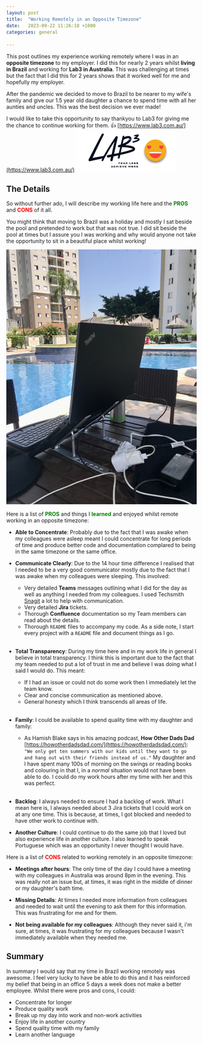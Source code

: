 ```yaml
---
layout: post
title:  "Working Remotely in an Opposite Timezone"
date:   2023-09-22 11:26:18 +1000
categories: general

---
```


This post outlines my experience working remotely where I was in an **opposite timezone** to my employer. I did this for nearly 2 years whilst **living in Brazil** and working for **Lab3 in Australia**. This was challenging at times but the fact that I did this for 2 years shows that it worked well for me and hopefully my employer.

After the pandemic we decided to move to Brazil to be nearer to my wife's family and give our 1.5 year old daughter a chance to spend time with all her aunties and uncles. This was the best decision we ever made!

I would like to take this opportunity to say thankyou to Lab3 for giving me the chance to continue working for them. 👍
[https://www.lab3.com.au/](https://www.lab3.com.au/)
![Thanks Lab3](../assets/lab3-thanks.png)

## The Details

So without further ado, I will describe my working life here and the <span style="color: green;">**PROS**</span> and <span style="color: red;">**CONS**</span> of it all.

You might think that moving to Brazil was a holiday and mostly I sat beside the pool and pretended to work but that was not true. I did sit beside the pool at times but I assure you I was working and why would anyone not take the opportunity to sit in a beautiful place whilst working!

![My office](../assets/working_by_the_pool.png)

Here is a list of <span style="color: green;">**PROS**</span> and things I <span style="color: green;">**learned**</span> and enjoyed whilst remote working in an opposite timezone:

* **Able to Concentrate**: Probably due to the fact that I was awake when my colleagues were asleep meant I could concentrate for long periods of time and produce better code and documentation complared to being in the same timezone or the same office.

* **Communicate Clearly**: Due to the 14 hour time difference I realised that I needed to be a very good communicator mostly due to the fact that I was awake when my colleagues were sleeping. This involved:

  * Very detailed **Teams** messages outlining what I did for the day as well as anything I needed from my colleagues. I used Techsmith [Snagit](https://www.techsmith.com/screen-capture.html) a lot to help with communication.
  * Very detailed **Jira** tickets.
  * Thorough **Confluence** documentation so my Team members can read about the details.
  * Thorough `README` files to accompany my code. As a side note, I start every project with a `README` file and document things as I go.  
  <br/>
* **Total Transparency**: During my time here and in my work life in general I believe in total transparency. I think this is important due to the fact that my team needed to put a lot of trust in me and believe I was doing what I said I would do. This meant:
  
  * If I had an issue or could not do some work then I immediately let the team know.
  * Clear and concise communication as mentioned above.
  * General honesty which I think transcends all areas of life.  
  <br/>
* **Family**: I could be available to spend quality time with my daughter and family: 
  * As Hamish Blake says in his amazing podcast, **How Other Dads Dad** [https://howotherdadsdad.com/](https://howotherdadsdad.com/): `"We only get ten summers with our kids until they want to go and hang out with their friends instead of us."` My daughter and I have spent many 100s of morning on the swings or reading books and colouring in that I, in a *normal* situation would not have been able to do. I could do my work hours after my time with her and this was perfect.  
  <br/>
* **Backlog**: I always needed to ensure I had a backlog of work. What I mean here is, I always needed about 3 Jira tickets that I could work on at any one time. This is because, at times, I got blocked and needed to have other work to continue with.

* **Another Culture**: I could continue to do the same job that I loved but also experience life in another culture. I also learned to speak Portuguese which was an opportunity I never thought I would have.

Here is a list of <span style="color: red;">**CONS**</span> related to working remotely in an opposite timezone:

* **Meetings after hours**: The only time of the day I could have a meeting with my colleagues in Australia was around 8pm in the evening. This was really not an issue but, at times, it was right in the middle of dinner or my daughter's bath time.

* **Missing Details**: At times I needed more information from colleagues and needed to wait until the evening to ask them for this information. This was frustrating for me and for them.

* **Not being available for my colleagues**: Although they never said it, i'm sure, at times, it was frustrating for my colleagues because I wasn't immediately available when they needed me.

## Summary

In summary I would say that my time in Brazil working remotely was awesome. I feel very lucky to have be able to do this and it has reinforced my belief that being in an office 5 days a week does not make a better employee. Whilst there were pros and cons, I could:

* Concentrate for longer
* Produce quality work
* Break up my day into work and non-work activities
* Enjoy life in another country
* Spend quality time with my family
* Learn another language
